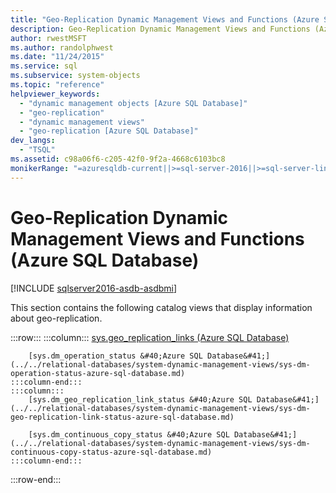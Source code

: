 ```yaml
---
title: "Geo-Replication Dynamic Management Views and Functions (Azure SQL Database)"
description: Geo-Replication Dynamic Management Views and Functions (Azure SQL Database)
author: rwestMSFT
ms.author: randolphwest
ms.date: "11/24/2015"
ms.service: sql
ms.subservice: system-objects
ms.topic: "reference"
helpviewer_keywords:
  - "dynamic management objects [Azure SQL Database]"
  - "geo-replication"
  - "dynamic management views"
  - "geo-replication [Azure SQL Database]"
dev_langs:
  - "TSQL"
ms.assetid: c98a06f6-c205-42f0-9f2a-4668c6103bc8
monikerRange: "=azuresqldb-current||>=sql-server-2016||>=sql-server-linux-2017||=azuresqldb-mi-current"
---
```

# Geo-Replication Dynamic Management Views and Functions (Azure SQL Database)

[!INCLUDE [sqlserver2016-asdb-asdbmi](../../includes/applies-to-version/sqlserver2016-asdb-asdbmi.md)]

  This section contains the following catalog views that display information about geo-replication.  

:::row:::
    :::column:::
        [sys.geo_replication_links &#40;Azure SQL Database&#41;](../../relational-databases/system-dynamic-management-views/sys-geo-replication-links-azure-sql-database.md)

        [sys.dm_operation_status &#40;Azure SQL Database&#41;](../../relational-databases/system-dynamic-management-views/sys-dm-operation-status-azure-sql-database.md)
    :::column-end:::
    :::column:::
        [sys.dm_geo_replication_link_status &#40;Azure SQL Database&#41;](../../relational-databases/system-dynamic-management-views/sys-dm-geo-replication-link-status-azure-sql-database.md)

        [sys.dm_continuous_copy_status &#40;Azure SQL Database&#41;](../../relational-databases/system-dynamic-management-views/sys-dm-continuous-copy-status-azure-sql-database.md)
    :::column-end:::
:::row-end:::
